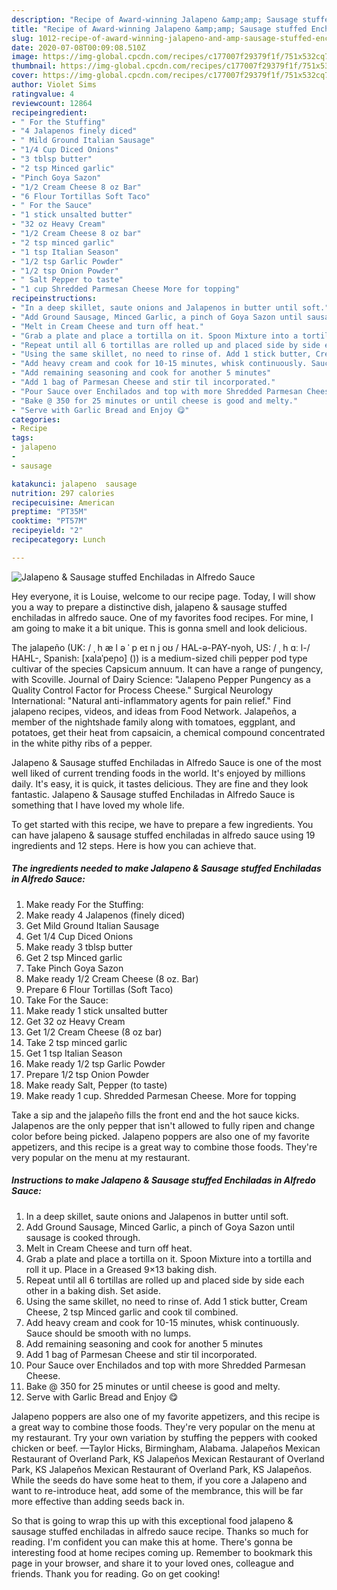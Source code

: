 ```yaml
---
description: "Recipe of Award-winning Jalapeno &amp;amp; Sausage stuffed Enchiladas in Alfredo Sauce"
title: "Recipe of Award-winning Jalapeno &amp;amp; Sausage stuffed Enchiladas in Alfredo Sauce"
slug: 1012-recipe-of-award-winning-jalapeno-and-amp-sausage-stuffed-enchiladas-in-alfredo-sauce
date: 2020-07-08T00:09:08.510Z
image: https://img-global.cpcdn.com/recipes/c177007f29379f1f/751x532cq70/jalapeno-sausage-stuffed-enchiladas-in-alfredo-sauce-recipe-main-photo.jpg
thumbnail: https://img-global.cpcdn.com/recipes/c177007f29379f1f/751x532cq70/jalapeno-sausage-stuffed-enchiladas-in-alfredo-sauce-recipe-main-photo.jpg
cover: https://img-global.cpcdn.com/recipes/c177007f29379f1f/751x532cq70/jalapeno-sausage-stuffed-enchiladas-in-alfredo-sauce-recipe-main-photo.jpg
author: Violet Sims
ratingvalue: 4
reviewcount: 12864
recipeingredient:
- " For the Stuffing"
- "4 Jalapenos finely diced"
- " Mild Ground Italian Sausage"
- "1/4 Cup Diced Onions"
- "3 tblsp butter"
- "2 tsp Minced garlic"
- "Pinch Goya Sazon"
- "1/2 Cream Cheese 8 oz Bar"
- "6 Flour Tortillas Soft Taco"
- " For the Sauce"
- "1 stick unsalted butter"
- "32 oz Heavy Cream"
- "1/2 Cream Cheese 8 oz bar"
- "2 tsp minced garlic"
- "1 tsp Italian Season"
- "1/2 tsp Garlic Powder"
- "1/2 tsp Onion Powder"
- " Salt Pepper to taste"
- "1 cup Shredded Parmesan Cheese More for topping"
recipeinstructions:
- "In a deep skillet, saute onions and Jalapenos in butter until soft."
- "Add Ground Sausage, Minced Garlic, a pinch of Goya Sazon until sausage is cooked through."
- "Melt in Cream Cheese and turn off heat."
- "Grab a plate and place a tortilla on it. Spoon Mixture into a tortilla and roll it up. Place in a Greased 9×13 baking dish."
- "Repeat until all 6 tortillas are rolled up and placed side by side each other in a baking dish. Set aside."
- "Using the same skillet, no need to rinse of. Add 1 stick butter, Cream Cheese, 2 tsp Minced garlic and cook til combined."
- "Add heavy cream and cook for 10-15 minutes, whisk continuously. Sauce should be smooth with no lumps."
- "Add remaining seasoning and cook for another 5 minutes"
- "Add 1 bag of Parmesan Cheese and stir til incorporated."
- "Pour Sauce over Enchilados and top with more Shredded Parmesan Cheese."
- "Bake @ 350 for 25 minutes or until cheese is good and melty."
- "Serve with Garlic Bread and Enjoy 😋"
categories:
- Recipe
tags:
- jalapeno
- 
- sausage

katakunci: jalapeno  sausage 
nutrition: 297 calories
recipecuisine: American
preptime: "PT35M"
cooktime: "PT57M"
recipeyield: "2"
recipecategory: Lunch

---
```



![Jalapeno &amp; Sausage stuffed Enchiladas in Alfredo Sauce](https://img-global.cpcdn.com/recipes/c177007f29379f1f/751x532cq70/jalapeno-sausage-stuffed-enchiladas-in-alfredo-sauce-recipe-main-photo.jpg)

Hey everyone, it is Louise, welcome to our recipe page. Today, I will show you a way to prepare a distinctive dish, jalapeno &amp; sausage stuffed enchiladas in alfredo sauce. One of my favorites food recipes. For mine, I am going to make it a bit unique. This is gonna smell and look delicious.

The jalapeño (UK: / ˌ h æ l ə ˈ p eɪ n j oʊ / HAL-ə-PAY-nyoh, US: / ˌ h ɑː l-/ HAHL-, Spanish: [xalaˈpeɲo] ()) is a medium-sized chili pepper pod type cultivar of the species Capsicum annuum. It can have a range of pungency, with Scoville. Journal of Dairy Science: &#34;Jalapeno Pepper Pungency as a Quality Control Factor for Process Cheese.&#34; Surgical Neurology International: &#34;Natural anti-inflammatory agents for pain relief.&#34; Find jalapeno recipes, videos, and ideas from Food Network. Jalapeños, a member of the nightshade family along with tomatoes, eggplant, and potatoes, get their heat from capsaicin, a chemical compound concentrated in the white pithy ribs of a pepper.

Jalapeno &amp; Sausage stuffed Enchiladas in Alfredo Sauce is one of the most well liked of current trending foods in the world. It's enjoyed by millions daily. It's easy, it is quick, it tastes delicious. They are fine and they look fantastic. Jalapeno &amp; Sausage stuffed Enchiladas in Alfredo Sauce is something that I have loved my whole life.


To get started with this recipe, we have to prepare a few ingredients. You can have jalapeno &amp; sausage stuffed enchiladas in alfredo sauce using 19 ingredients and 12 steps. Here is how you can achieve that.

<!--inarticleads1-->

##### The ingredients needed to make Jalapeno &amp; Sausage stuffed Enchiladas in Alfredo Sauce:

1. Make ready  For the Stuffing:
1. Make ready 4 Jalapenos (finely diced)
1. Get  Mild Ground Italian Sausage
1. Get 1/4 Cup Diced Onions
1. Make ready 3 tblsp butter
1. Get 2 tsp Minced garlic
1. Take Pinch Goya Sazon
1. Make ready 1/2 Cream Cheese (8 oz. Bar)
1. Prepare 6 Flour Tortillas (Soft Taco)
1. Take  For the Sauce:
1. Make ready 1 stick unsalted butter
1. Get 32 oz Heavy Cream
1. Get 1/2 Cream Cheese (8 oz bar)
1. Take 2 tsp minced garlic
1. Get 1 tsp Italian Season
1. Make ready 1/2 tsp Garlic Powder
1. Prepare 1/2 tsp Onion Powder
1. Make ready  Salt, Pepper (to taste)
1. Make ready 1 cup. Shredded Parmesan Cheese. More for topping


Take a sip and the jalapeño fills the front end and the hot sauce kicks. Jalapenos are the only pepper that isn&#39;t allowed to fully ripen and change color before being picked. Jalapeno poppers are also one of my favorite appetizers, and this recipe is a great way to combine those foods. They&#39;re very popular on the menu at my restaurant. 

<!--inarticleads2-->

##### Instructions to make Jalapeno &amp; Sausage stuffed Enchiladas in Alfredo Sauce:

1. In a deep skillet, saute onions and Jalapenos in butter until soft.
1. Add Ground Sausage, Minced Garlic, a pinch of Goya Sazon until sausage is cooked through.
1. Melt in Cream Cheese and turn off heat.
1. Grab a plate and place a tortilla on it. Spoon Mixture into a tortilla and roll it up. Place in a Greased 9×13 baking dish.
1. Repeat until all 6 tortillas are rolled up and placed side by side each other in a baking dish. Set aside.
1. Using the same skillet, no need to rinse of. Add 1 stick butter, Cream Cheese, 2 tsp Minced garlic and cook til combined.
1. Add heavy cream and cook for 10-15 minutes, whisk continuously. Sauce should be smooth with no lumps.
1. Add remaining seasoning and cook for another 5 minutes
1. Add 1 bag of Parmesan Cheese and stir til incorporated.
1. Pour Sauce over Enchilados and top with more Shredded Parmesan Cheese.
1. Bake @ 350 for 25 minutes or until cheese is good and melty.
1. Serve with Garlic Bread and Enjoy 😋


Jalapeno poppers are also one of my favorite appetizers, and this recipe is a great way to combine those foods. They&#39;re very popular on the menu at my restaurant. Try your own variation by stuffing the peppers with cooked chicken or beef. —Taylor Hicks, Birmingham, Alabama. Jalapeños Mexican Restaurant of Overland Park, KS Jalapeños Mexican Restaurant of Overland Park, KS Jalapeños Mexican Restaurant of Overland Park, KS Jalapeños. While the seeds do have some heat to them, if you core a Jalapeno and want to re-introduce heat, add some of the membrance, this will be far more effective than adding seeds back in. 

So that is going to wrap this up with this exceptional food jalapeno &amp; sausage stuffed enchiladas in alfredo sauce recipe. Thanks so much for reading. I'm confident you can make this at home. There's gonna be interesting food at home recipes coming up. Remember to bookmark this page in your browser, and share it to your loved ones, colleague and friends. Thank you for reading. Go on get cooking!
